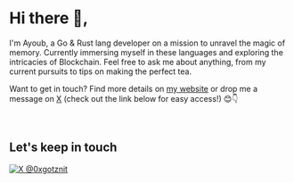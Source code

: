 # Hi there 👋,


I'm Ayoub, a Go & Rust lang developer on a mission to unravel the magic of memory. Currently immersing myself in these languages and exploring the intricacies of Blockchain. Feel free to ask me about anything, from my current pursuits to tips on making the perfect tea.

Want to get in touch? Find more details on [my website](https://0xgotznit.github.io/) or drop me a message on [X](message-link) (check out the link below for easy access!) 😊👇

<br/>

## Let's keep in touch 
<p align="left">
<a href="https://twitter.com/0xgotznit" target="blank">
  <img alt="X @0xgotznit" src="https://img.shields.io/twitter/follow/0xgotznit" alt="0xgotznit" >
</a>
</p>
